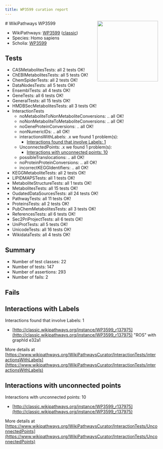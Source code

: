 ```yaml
---
title: WP3599 curation report
---
```


<img style="float: right; width: 200px" src="https://upload.wikimedia.org/wikipedia/commons/thumb/8/83/Wplogo_with_text_500.png/640px-Wplogo_with_text_500.png" />
# WikiPathways WP3599

* WikiPathways: [WP3599](https://wikipathways.org/pathways/WP3599) ([classic](https://classic.wikipathways.org/instance/WP3599))
* Species: Homo sapiens
* Scholia: [WP3599](https://scholia.toolforge.org/wikipathways/WP3599)
## Tests
* CASMetabolitesTests: all 2 tests OK!
* ChEBIMetabolitesTests: all 5 tests OK!
* ChemSpiderTests: all 2 tests OK!
* DataNodesTests: all 5 tests OK!
* EnsemblTests: all 4 tests OK!
* GeneTests: all 6 tests OK!
* GeneralTests: all 15 tests OK!
* HMDBSecMetabolitesTests: all 3 tests OK!
* InteractionTests
    * noMetaboliteToNonMetaboliteConversions: .. all OK!
    * noNonMetaboliteToMetaboliteConversions: .. all OK!
    * noGeneProteinConversions: .. all OK!
    * nonNumericIDs: .. all OK!
    * interactionsWithLabels: .x we found 1 problem(s):
        * [Interactions found that involve Labels: 1](#630d2678)
    * UnconnectedPoints: .x we found 1 problem(s):
        * [Interactions with unconnected points: 10](#7f1d4077)
    * possibleTranslocations: .. all OK!
    * noProteinProteinConversions: .. all OK!
    * incorrectKEGGIdentifiers: .. all OK!
* KEGGMetaboliteTests: all 2 tests OK!
* LIPIDMAPSTests: all 1 tests OK!
* MetaboliteStructureTests: all 1 tests OK!
* MetabolitesTests: all 15 tests OK!
* OudatedDataSourcesTests: all 24 tests OK!
* PathwayTests: all 11 tests OK!
* ProteinsTests: all 2 tests OK!
* PubChemMetabolitesTests: all 3 tests OK!
* ReferencesTests: all 6 tests OK!
* Sec2PriProjectTests: all 6 tests OK!
* UniProtTests: all 5 tests OK!
* UnicodeTests: all 16 tests OK!
* WikidataTests: all 4 tests OK!


## Summary

* Number of test classes: 22
* Number of tests: 147
* Number of assertions: 293
* Number of fails: 2

## Fails

<a name="630d2678" />

## Interactions with Labels

Interactions found that involve Labels: 1

* [http://classic.wikipathways.org/instance/WP3599_r137975](http://classic.wikipathways.org/instance/WP3599_r137975) "ROS" with graphId e32a1


More details at [https://www.wikipathways.org/WikiPathwaysCurator/InteractionTests/interactionsWithLabels](https://www.wikipathways.org/WikiPathwaysCurator/InteractionTests/interactionsWithLabels)

<a name="7f1d4077" />

## Interactions with unconnected points

Interactions with unconnected points: 10

* [http://classic.wikipathways.org/instance/WP3599_r137975](http://classic.wikipathways.org/instance/WP3599_r137975)


More details at [https://www.wikipathways.org/WikiPathwaysCurator/InteractionTests/UnconnectedPoints](https://www.wikipathways.org/WikiPathwaysCurator/InteractionTests/UnconnectedPoints)

